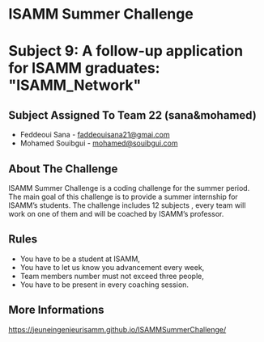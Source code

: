 # ISAMM Summer Challenge
# Subject 9: A follow-up application for ISAMM graduates: "ISAMM_Network"

## Subject Assigned To Team 22 (sana&mohamed)
* Feddeoui Sana - faddeouisana21@gmai.com
* Mohamed Souibgui - mohamed@souibgui.com

## About The Challenge
ISAMM Summer Challenge is a coding challenge for the summer period.
The main goal of this challenge is to provide a summer internship for ISAMM’s students.
The challenge includes 12 subjects , every team will work on one of them and will be coached by ISAMM’s professor.

## Rules
* You have to be a student at ISAMM,
* You have to let us know you advancement every week,
* Team members number must not exceed three people,
* You have to be present in every coaching session.

## More Informations
https://jeuneingenieurisamm.github.io/ISAMMSummerChallenge/
